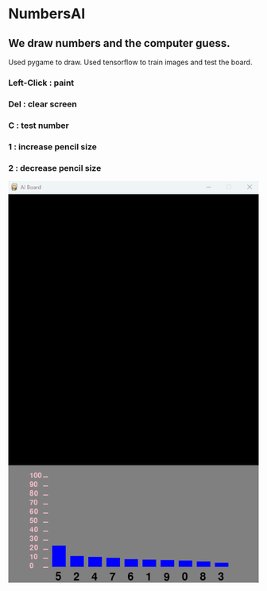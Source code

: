 # NumbersAI
## We draw numbers and the computer guess.

Used pygame to draw.
Used tensorflow to train images and test the board.

### Left-Click : paint
### Del : clear screen
### C : test number
### 1 : increase pencil size
### 2 : decrease pencil size

![Demonstração](Animation.gif)
